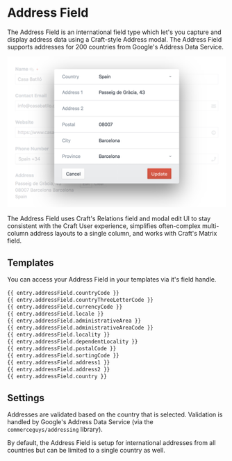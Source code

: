 # Address Field

The Address Field is an international field type which let's you capture and display address data using a Craft-style Address modal. The Address Field supports addresses for 200 countries from Google's Address Data Service.

![Address Field Modal](./../images/fields/sprout-address-modal.png) 

The Address Field uses Craft's Relations field and modal edit UI to stay consistent with the Craft User experience, simplifies often-complex multi-column address layouts to a single column, and works with Craft's Matrix field.

## Templates

You can access your Address Field in your templates via it's field handle. 

``` twig
{{ entry.addressField.countryCode }}
{{ entry.addressField.countryThreeLetterCode }}
{{ entry.addressField.currencyCode }}
{{ entry.addressField.locale }}
{{ entry.addressField.administrativeArea }}
{{ entry.addressField.administrativeAreaCode }}
{{ entry.addressField.locality }}
{{ entry.addressField.dependentLocality }}
{{ entry.addressField.postalCode }}
{{ entry.addressField.sortingCode }}
{{ entry.addressField.address1 }}
{{ entry.addressField.address2 }}
{{ entry.addressField.country }}
```

## Settings

Addresses are validated based on the country that is selected. Validation is handled by Google's Address Data Service (via the `commerceguys/addressing` library).

By default, the Address Field is setup for international addresses from all countries but can be limited to a single country as well.
